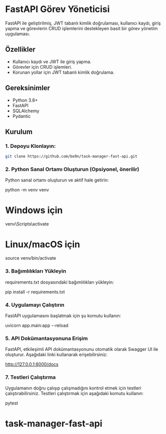# FastAPI Görev Yöneticisi

FastAPI ile geliştirilmiş, JWT tabanlı kimlik doğrulaması, kullanıcı kaydı, giriş yapma ve görevlerin CRUD işlemlerini destekleyen basit bir görev yönetim uygulaması.

## Özellikler

- Kullanıcı kaydı ve JWT ile giriş yapma.
- Görevler için CRUD işlemleri.
- Korunan yollar için JWT tabanlı kimlik doğrulama.

## Gereksinimler

- Python 3.8+
- FastAPI
- SQLAlchemy
- Pydantic

## Kurulum

### 1. Depoyu Klonlayın:
```bash
git clone https://github.com/be9n/task-manager-fast-api.git
```

### 2. Python Sanal Ortamı Oluşturun (Opsiyonel, önerilir)
Python sanal ortamı oluşturun ve aktif hale getirin:

python -m venv venv
# Windows için
venv\Scripts\activate
# Linux/macOS için
source venv/bin/activate


### 3. Bağımlılıkları Yükleyin
requirements.txt dosyasındaki bağımlılıkları yükleyin:

pip install -r requirements.txt

### 4. Uygulamayı Çalıştırın
FastAPI uygulamasını başlatmak için şu komutu kullanın:

uvicorn app.main:app --reload

### 5. API Dokümantasyonuna Erişim
FastAPI, etkileşimli API dokümantasyonunu otomatik olarak Swagger UI ile oluşturur. Aşağıdaki linki kullanarak erişebilirsiniz:

http://127.0.0.1:8000/docs


### 7. Testleri Çalıştırma
Uygulamanın doğru çalışıp çalışmadığını kontrol etmek için testleri çalıştırabilirsiniz. Testleri çalıştırmak için aşağıdaki komutu kullanın:

pytest

# task-manager-fast-api

